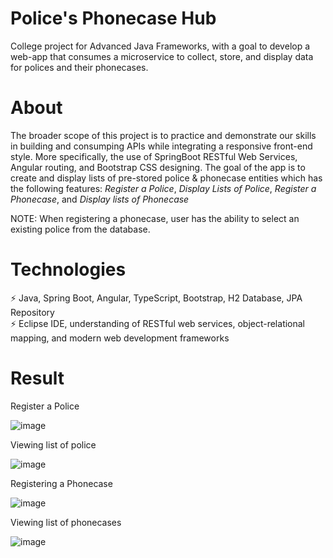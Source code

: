 # Police's Phonecase Hub

College project for Advanced Java Frameworks, with a goal to develop a web-app that consumes a microservice to collect, store, and display data
for polices and their phonecases.

# About 

The broader scope of this project is to practice and demonstrate our skills in building and consumping APIs while integrating a responsive front-end style.
More specifically, the use of SpringBoot RESTful Web Services, Angular routing, and Bootstrap CSS designing. The goal of the app is to create and display lists of pre-stored police & phonecase entities
which has the following features: *Register a Police*, *Display Lists of Police*, *Register a Phonecase*, and *Display lists of Phonecase*

NOTE: When registering a phonecase, user has the ability to select an existing police from the database.

# Technologies

:zap: Java, Spring Boot, Angular, TypeScript, Bootstrap, H2 Database, JPA Repository <br>
:zap: Eclipse IDE, understanding of RESTful web services, object-relational mapping, and modern web development frameworks

# Result

Register a Police

![image](https://github.com/jecielrb/police-phonecases-hub/assets/72226022/b9afc310-8e93-48c6-9fa0-7c92d34ea09c)

Viewing list of police

![image](https://github.com/jecielrb/police-phonecases-hub/assets/72226022/25825331-e478-416d-9bf6-b0e87ed7dc5b)

Registering a Phonecase

![image](https://github.com/jecielrb/police-phonecases-hub/assets/72226022/26350815-7cd1-434e-99ca-0f287987f2e6)

Viewing list of phonecases

![image](https://github.com/jecielrb/police-phonecases-hub/assets/72226022/79e5f53f-97fb-4ed4-bebf-09024358ca92)




